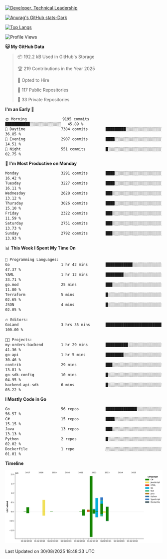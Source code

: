 <div>
  <a href="https://www.linkedin.com/in/arielpineiro/" target="_blank" rel="nofollow noopener noreferrer">
    <img src="https://img.shields.io/badge/-LinkedIn-%230077B5?style=for-the-badge&logo=linkedin&logoColor=white" alt="Developer, Technical Leadership" title="Ariel Piñeiro">
  </a>
</div>

[![Anurag's GitHub stats-Dark](https://github-readme-stats.vercel.app/api?username=arielsrv&show_icons=true&theme=dark#gh-dark-mode-only)](https://github.com/anuraghazra/github-readme-stats#gh-dark-mode-only)

[![Top Langs](https://github-readme-stats.vercel.app/api/top-langs/?username=arielsrv&layout=compact&langs_count=10&theme=dark#gh-dark-mode-only)](https://github.com/anuraghazra/github-readme-stats&theme=dark#gh-dark-mode-only)

<!--START_SECTION:waka-->
![Profile Views](http://img.shields.io/badge/Profile%20Views-9-blue)

**🐱 My GitHub Data** 

> 📦 192.2 kB Used in GitHub's Storage 
 > 
> 🏆 219 Contributions in the Year 2025
 > 
> 💼 Opted to Hire
 > 
> 📜 117 Public Repositories 
 > 
> 🔑 33 Private Repositories 
 > 
**I'm an Early 🐤** 

```text
🌞 Morning                9195 commits        ███████████░░░░░░░░░░░░░░   45.89 % 
🌆 Daytime                7384 commits        █████████░░░░░░░░░░░░░░░░   36.85 % 
🌃 Evening                2907 commits        ████░░░░░░░░░░░░░░░░░░░░░   14.51 % 
🌙 Night                  551 commits         █░░░░░░░░░░░░░░░░░░░░░░░░   02.75 % 
```
📅 **I'm Most Productive on Monday** 

```text
Monday                   3291 commits        ████░░░░░░░░░░░░░░░░░░░░░   16.42 % 
Tuesday                  3227 commits        ████░░░░░░░░░░░░░░░░░░░░░   16.11 % 
Wednesday                2628 commits        ███░░░░░░░░░░░░░░░░░░░░░░   13.12 % 
Thursday                 3026 commits        ████░░░░░░░░░░░░░░░░░░░░░   15.10 % 
Friday                   2322 commits        ███░░░░░░░░░░░░░░░░░░░░░░   11.59 % 
Saturday                 2751 commits        ███░░░░░░░░░░░░░░░░░░░░░░   13.73 % 
Sunday                   2792 commits        ███░░░░░░░░░░░░░░░░░░░░░░   13.93 % 
```


📊 **This Week I Spent My Time On** 

```text
💬 Programming Languages: 
Go                       1 hr 42 mins        ████████████░░░░░░░░░░░░░   47.37 % 
YAML                     1 hr 12 mins        ████████░░░░░░░░░░░░░░░░░   33.71 % 
go.mod                   25 mins             ███░░░░░░░░░░░░░░░░░░░░░░   11.80 % 
Terraform                5 mins              █░░░░░░░░░░░░░░░░░░░░░░░░   02.65 % 
JSON                     4 mins              █░░░░░░░░░░░░░░░░░░░░░░░░   02.05 % 

🔥 Editors: 
GoLand                   3 hrs 35 mins       █████████████████████████   100.00 % 

🐱‍💻 Projects: 
my-orders-backend        1 hr 29 mins        ██████████░░░░░░░░░░░░░░░   41.36 % 
go-api                   1 hr 5 mins         ████████░░░░░░░░░░░░░░░░░   30.46 % 
contrib                  29 mins             ███░░░░░░░░░░░░░░░░░░░░░░   13.81 % 
go-sdk-config            10 mins             █░░░░░░░░░░░░░░░░░░░░░░░░   04.95 % 
backend-api-sdk          6 mins              █░░░░░░░░░░░░░░░░░░░░░░░░   03.22 % 
```

**I Mostly Code in Go** 

```text
Go                       56 repos            ██████████████░░░░░░░░░░░   56.57 % 
C#                       15 repos            ████░░░░░░░░░░░░░░░░░░░░░   15.15 % 
Java                     13 repos            ███░░░░░░░░░░░░░░░░░░░░░░   13.13 % 
Python                   2 repos             █░░░░░░░░░░░░░░░░░░░░░░░░   02.02 % 
Dockerfile               1 repo              ░░░░░░░░░░░░░░░░░░░░░░░░░   01.01 % 
```



**Timeline**

![Lines of Code chart](https://raw.githubusercontent.com/arielsrv/arielsrv/main/assets/bar_graph.png)


 Last Updated on 30/08/2025 18:48:33 UTC
<!--END_SECTION:waka-->
